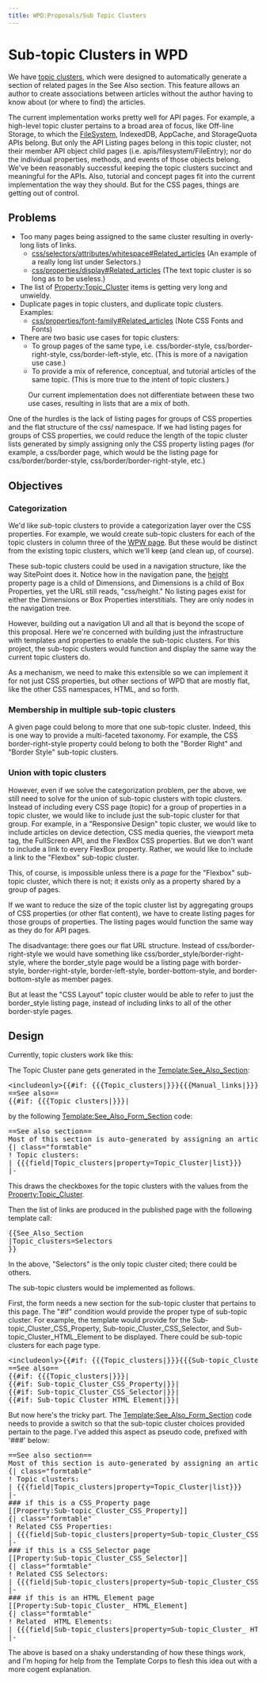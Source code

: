 ```yaml
---
title: WPD:Proposals/Sub Topic Clusters
---
```

<h1><span class="mw-headline" id="Sub-topic_Clusters_in_WPD">Sub-topic Clusters in WPD</span></h1>
<p>We have <a href="/wiki/WPD:Implementation_Patterns/Templates#Topics.2C_Topic_Clusters.2C_See_Also" title="WPD:Implementation Patterns/Templates">topic clusters</a>, which were designed to automatically generate a section of related pages in the See Also section. This feature allows an author to create associations between articles without the author having to know about (or where to find) the articles.
</p><p>The current implementation works pretty well for API pages. For example, a high-level topic cluster pertains to a broad area of focus, like Off-line Storage, to which the <a href="/wiki/apis/filesystem" title="apis/filesystem">FileSystem</a>, IndexedDB, AppCache, and StorageQuota APIs belong. But only the API Listing pages belong in this topic cluster, not their member API object child pages (i.e. apis/filesystem/FileEntry); nor do the individual properties, methods, and events of those objects belong. We've been reasonably successful keeping the topic clusters succinct and meaningful for the APIs. Also, tutorial and concept pages fit into the current implementation the way they should. But for the CSS pages, things are getting out of control. 
</p>
<h2><span class="mw-headline" id="Problems">Problems</span></h2>
<ul><li> Too many pages being assigned to the same cluster resulting in overly-long lists of links. 
<ul><li> <a href="/wiki/css/selectors/attributes/whitespace#Related_articles" title="css/selectors/attributes/whitespace">css/selectors/attributes/whitespace#Related_articles</a> (An example of a really long list under Selectors.)</li>
<li> <a href="/wiki/css/properties/display#Related_articles" title="css/properties/display">css/properties/display#Related_articles</a> (The text topic cluster is so long as to be useless.)</li></ul></li>
<li> The list of <a href="/wiki/Property:Topic_Cluster" title="Property:Topic Cluster">Property:Topic_Cluster</a> items is getting very long and unwieldy.</li>
<li> Duplicate pages in topic clusters, and duplicate topic clusters. Examples:
<ul><li> <a href="/wiki/css/properties/font-family#Related_articles" title="css/properties/font-family">css/properties/font-family#Related_articles</a> (Note CSS Fonts and Fonts)</li></ul></li>
<li> There are two basic use cases for topic clusters:
<ul><li> To group pages of the same type, i.e. css/border-style, css/border-right-style, css/border-left-style, etc. (This is more of a navigation use case.)</li>
<li> To provide a mix of reference, conceptual, and tutorial articles of the same topic. (This is more true to the intent of topic clusters.)</li></ul></li></ul>
<dl><dd> Our current implementation does not differentiate between these two use cases, resulting in lists that are a mix of both.</dd></dl>
<p>One of the hurdles is the lack of listing pages for groups of CSS properties and the flat structure of the css/ namespace. If we had listing pages for groups of CSS properties, we could reduce the length of the topic cluster lists generated by simply assigning only the CSS property listing pages (for example, a css/border page, which would be the listing page for css/border/border-style, css/border/border-right-style, etc.)
</p>
<h2><span class="mw-headline" id="Objectives">Objectives</span></h2>
<h3><span class="mw-headline" id="Categorization">Categorization</span></h3>
<p>We'd like <i>sub</i>-topic clusters to provide a categorization layer over the CSS properties. For example, we would create sub-topic clusters for each of the topic clusters in column three of the <a href="/wiki/Meta:web_platform_wednesday" title="Meta:web platform wednesday">WPW page</a>. But these would be distinct from the existing topic clusters, which we'll keep (and clean up, of course).
</p><p>These sub-topic clusters could be used in a navigation structure, like the way SitePoint does it. Notice how in the navigation pane, the <a rel="nofollow" class="external text" href="http://reference.sitepoint.com/css/height">height</a> property page is a child of Dimensions, and Dimensions is a child of Box Properties, yet the URL still reads, "css/height." No listing pages exist for either the Dimensions or Box Properties interstitials. They are only nodes in the navigation tree.
</p><p>However, building out a navigation UI and all that is beyond the scope of this proposal. Here we're concerned with building just the infrastructure with templates and properties to enable the sub-topic clusters. For this project, the sub-topic clusters would function and display the same way the current topic clusters do.
</p><p>As a mechanism, we need to make this extensible so we can implement it for not just CSS properties, but other sections of WPD that are mostly flat, like the other CSS namespaces, HTML, and so forth.
</p>
<h3><span class="mw-headline" id="Membership_in_multiple_sub-topic_clusters">Membership in multiple sub-topic clusters</span></h3>
<p>A given page could belong to more that one sub-topic cluster. Indeed, this is one way to provide a multi-faceted taxonomy. For example, the CSS border-right-style property could belong to both the "Border Right" and "Border Style" sub-topic clusters.
</p>
<h3><span class="mw-headline" id="Union_with_topic_clusters">Union with topic clusters</span></h3>
<p>However, even if we solve the categorization problem, per the above, we still need to solve for the union of sub-topic clusters with topic clusters. Instead of including every CSS page (topic) for a group of properties in a topic cluster, we would like to include just the sub-topic cluster for that group. For example, in a "Responsive Design" topic cluster, we would like to include articles on device detection, CSS media queries, the viewport meta tag, the FullScreen API, and the FlexBox CSS properties. But we don't want to include a link to every FlexBox property. Rather, we would like to include a link to the "Flexbox" sub-topic cluster.
</p><p>This, of course, is impossible unless there is a <i>page</i> for the "Flexbox" sub-topic cluster, which there is not; it exists only as a property shared by a group of pages.
</p><p>If we want to reduce the size of the topic cluster list by aggregating groups of CSS properties (or other flat content), we have to create listing pages for those groups of properties. The listing pages would function the same way as they do for API pages.
</p><p>The disadvantage: there goes our flat URL structure. Instead of css/border-right-style we would have something like css/border_style/border-right-style, where the border_style page would be a listing page with border-style, border-right-style, border-left-style, border-bottom-style, and border-bottom-style as member pages.
</p><p>But at least the "CSS Layout" topic cluster would be able to refer to just the border_style listing page, instead of including links to all of the other border-style pages.
</p>
<h2><span class="mw-headline" id="Design">Design</span></h2>
<p>Currently, topic clusters work like this:
</p><p>The Topic Cluster pane gets generated in the <a href="/wiki/Template:See_Also_Section" title="Template:See Also Section">Template:See_Also_Section</a>:
</p>
<pre>
&lt;includeonly&gt;{{#if: {{{Topic_clusters|}}}{{{Manual_links|}}}{{{External_links|}}}{{{Manual_sections|}}}|
==See also==
{{#if: {{{Topic_clusters|}}}|
</pre>
<p>by the following <a href="/wiki/Template:See_Also_Form_Section" title="Template:See Also Form Section">Template:See_Also_Form_Section</a> code:
</p>
<pre>
==See also section==
Most of this section is auto-generated by assigning an article to a topic cluster. Only use Manual links rarely; instead add a new topic cluster to [[Property:Topic_Cluster]]
{| class=&quot;formtable&quot;
! Topic clusters: 
| {{{field|Topic_clusters|property=Topic_Cluster|list}}}
|-
</pre>
<p>This draws the checkboxes for the topic clusters with the values from the <a href="/wiki/Property:Topic_Cluster" title="Property:Topic Cluster">Property:Topic_Cluster</a>.
</p><p>Then the list of links are produced in the published page with the following template call:
</p>
<pre>
{{See_Also_Section
|Topic_clusters=Selectors
}}
</pre>
<p>In the above, "Selectors" is the only topic cluster cited; there could be others.
</p><p>The sub-topic clusters would be implemented as follows. 
</p><p>First, the form needs a new section for the sub-topic cluster that pertains to this page. The "#if" condition would provide the proper type of sub-topic cluster. For example, the template would provide for the Sub-topic_Cluster_CSS_Property, Sub-topic_Cluster_CSS_Selector, and Sub-topic_Cluster_HTML_Element to be displayed. There could be sub-topic clusters for each page type.
</p>
<pre>
&lt;includeonly&gt;{{#if: {{{Topic_clusters|}}}{{{Sub-topic_Cluster_CSS_Property|}}}{{{Sub-topic_Cluster_CSS_Selector|}}}{{{Sub-topic_Cluster_HTML_Element|}}}{{{Manual_links|}}}{{{External_links|}}}{{{Manual_sections|}}}|
==See also==
{{#if: {{{Topic_clusters|}}}|
{{#if: Sub-topic_Cluster_CSS_Property|}}|
{{#if: Sub-topic_Cluster_CSS_Selector|}}|
{{#if: Sub-topic_Cluster_HTML_Element|}}|
</pre>
<p>But now here's the tricky part. The <a href="/wiki/Template:See_Also_Form_Section" title="Template:See Also Form Section">Template:See_Also_Form_Section</a> code needs to provide a switch so that the sub-topic cluster choices provided pertain to the page. I've added this aspect as pseudo code, prefixed with '###' below:
</p>
<pre>
==See also section==
Most of this section is auto-generated by assigning an article to a topic cluster. Only use Manual links rarely; instead add a new topic cluster to [[Property:Topic_Cluster]]
{| class=&quot;formtable&quot;
! Topic clusters: 
| {{{field|Topic_clusters|property=Topic_Cluster|list}}}
|-
### if this is a CSS_Property page
[[Property:Sub-topic_Cluster_CSS_Property]]
{| class=&quot;formtable&quot;
! Related CSS Properties: 
| {{{field|Sub-topic_clusters|property=Sub-topic_Cluster_CSS_Property|list}}}
|-
### if this is a CSS_Selector page
[[Property:Sub-topic_Cluster_CSS_Selector]]
{| class=&quot;formtable&quot;
! Related CSS Selectors: 
| {{{field|Sub-topic_clusters|property=Sub-topic_Cluster_CSS_Selectors|list}}}
|-
### if this is an HTML_Element page
[[Property:Sub-topic_Cluster_ HTML_Element]
{| class=&quot;formtable&quot;
! Related  HTML Elements: 
| {{{field|Sub-topic_clusters|property=Sub-topic_Cluster_ HTML_Element|list}}}
|-
</pre>
<p>The above is based on a shaky understanding of how these things work, and I'm hoping for help from the Template Corps to flesh this idea out with a more cogent explanation.
</p>
<!-- 
NewPP limit report
CPU time usage: 0.028 seconds
Real time usage: 0.029 seconds
Preprocessor visited node count: 41/1000000
Preprocessor generated node count: 132/1000000
Post‐expand include size: 0/2097152 bytes
Template argument size: 0/2097152 bytes
Highest expansion depth: 2/40
Expensive parser function count: 0/100
-->

<!-- 
Transclusion expansion time report (%,ms,calls,template)
100.00%    0.000      1 - -total
-->

<!-- Saved in parser cache with key wpwiki:pcache:idhash:9220-0!*!0!!*!*!*!esi=1 and timestamp 20150731002318 and revision id 33618
 -->
